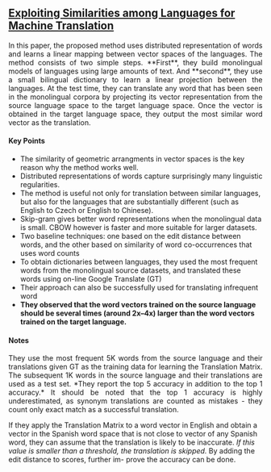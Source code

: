 ## [Exploiting Similarities among Languages for Machine Translation](https://arxiv.org/abs/1309.4168)

<p align="justify">
In this paper, the proposed method uses distributed representation of words and learns a linear mapping between vector spaces of the languages. The method consists of two simple steps. **First**, they build monolingual models of languages using large amounts of text. And **second**, they use a small bilingual dictionary to learn a linear projection between the languages. At the test time, they can translate any word that has been seen in the monolingual corpora by projecting its vector representation from the source language space to the target language space. Once the vector is obtained in the target language space, they output the most similar word vector as the translation.
<p align="justify">


#### Key Points

- The similarity of geometric arrangments in vector spaces is the key reason why the method works well.
- Distributed representations of words capture surprisingly many linguistic regularities.
- The method is useful not only for translation between similar languages, but also for the languages that are substantially different (such as English to Czech or English to Chinese).
 - Skip-gram gives better word representations when the monolingual data is small. CBOW however is faster and more suitable for larger datasets.
 - Two baseline techniques: one based on the edit distance between words, and the other based on similarity of word co-occurrences that uses word counts
 - To obtain dictionaries between languages, they used the most frequent words from the monolingual source datasets, and translated these words using on-line Google Translate (GT)
 - Their approach can also be successfully used for translating infrequent word
 - **They observed that the word vectors trained on the source language should be several times (around 2x–4x) larger than the word vectors trained on the target language.**
 
 
 
 #### Notes
 <p align="justify">
They use the most frequent 5K words from the source language and their translations given GT as the training data for learning the Translation Matrix. The subsequent 1K words in the source language and their translations are used as a test set.
*They report the top 5 accuracy in addition to the top 1 accuracy.* It should be noted that the top 1 accuracy is highly underestimated, as synonym translations are counted as mistakes - they count only exact match as a successful translation.
  
If they apply the Translation Matrix to a word vector in English and obtain a vector in the Spanish word space that is not close to vector of any Spanish word, they can assume that the translation is likely to be inaccurate. *If this value is smaller than a threshold, the translation is skipped.*
By adding the edit distance to scores, further im- prove the accuracy can be done.
  
 
 
